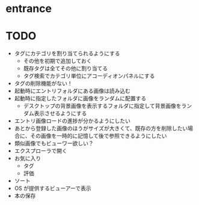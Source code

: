 # entrance

# TODO
- タグにカテゴリを割り当てられるようにする
    - その他を初期で追加しておく
    - 既存タグは全てその他に割り当てる
    - タグ検索でカテゴリ単位にアコーディオンパネルにする
- タグの削除機能がない！
- 起動時にエントリフォルダにある画像は読み込む
- 起動時に指定したフォルダに画像をランダムに配置する
    - デスクトップの背景画像を表示するフォルダに指定して背景画像をランダム表示させるようにする
- エントリ画像ロードの進捗が分かるようにしたい
- あとから登録した画像のほうがサイズが大きくて、既存の方を削除したい場合に、その画像を一時的に記憶して後で参照できるようにしたい
- 類似画像でもビューワー欲しい？
- エクスプローラで開く
- お気に入り
    - タグ
    - 評価
- ソート
- OS が提供するビューアーで表示
- 本の保存
